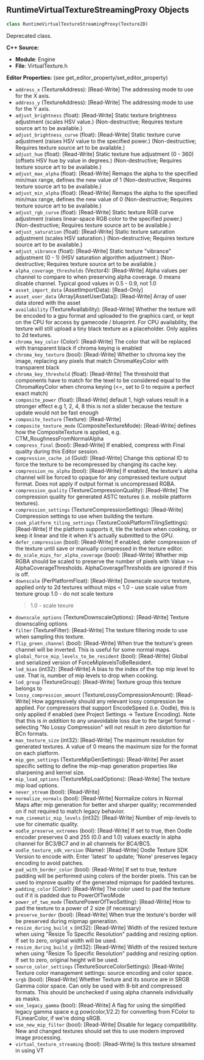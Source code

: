 ## RuntimeVirtualTextureStreamingProxy Objects

```python
class RuntimeVirtualTextureStreamingProxy(Texture2D)
```

Deprecated class.

**C++ Source:**

- **Module**: Engine
- **File**: VirtualTexture.h

**Editor Properties:** (see get_editor_property/set_editor_property)

- ``address_x`` (TextureAddress):  [Read-Write] The addressing mode to use for the X axis.
- ``address_y`` (TextureAddress):  [Read-Write] The addressing mode to use for the Y axis.
- ``adjust_brightness`` (float):  [Read-Write] Static texture brightness adjustment (scales HSV value.)  (Non-destructive; Requires texture source art to be available.)
- ``adjust_brightness_curve`` (float):  [Read-Write] Static texture curve adjustment (raises HSV value to the specified power.)  (Non-destructive; Requires texture source art to be available.)
- ``adjust_hue`` (float):  [Read-Write] Static texture hue adjustment (0 - 360) (offsets HSV hue by value in degrees.)  (Non-destructive; Requires texture source art to be available.)
- ``adjust_max_alpha`` (float):  [Read-Write] Remaps the alpha to the specified min/max range, defines the new value of 1 (Non-destructive; Requires texture source art to be available.)
- ``adjust_min_alpha`` (float):  [Read-Write] Remaps the alpha to the specified min/max range, defines the new value of 0 (Non-destructive; Requires texture source art to be available.)
- ``adjust_rgb_curve`` (float):  [Read-Write] Static texture RGB curve adjustment (raises linear-space RGB color to the specified power.)  (Non-destructive; Requires texture source art to be available.)
- ``adjust_saturation`` (float):  [Read-Write] Static texture saturation adjustment (scales HSV saturation.)  (Non-destructive; Requires texture source art to be available.)
- ``adjust_vibrance`` (float):  [Read-Write] Static texture "vibrance" adjustment (0 - 1) (HSV saturation algorithm adjustment.)  (Non-destructive; Requires texture source art to be available.)
- ``alpha_coverage_thresholds`` (Vector4):  [Read-Write] Alpha values per channel to compare to when preserving alpha coverage. 0 means disable channel.  Typical good values in 0.5 - 0.9, not 1.0
- ``asset_import_data`` (AssetImportData):  [Read-Only]
- ``asset_user_data`` (Array[AssetUserData]):  [Read-Write] Array of user data stored with the asset
- ``availability`` (TextureAvailability):  [Read-Write] Whether the texture will be encoded to a gpu format and uploaded to the graphics card, or kept on the CPU for access by gamecode / blueprint.
  For CPU availability, the texture will still upload a tiny black texture as a placeholder. Only applies to 2d textures.
- ``chroma_key_color`` (Color):  [Read-Write] The color that will be replaced with transparent black if chroma keying is enabled
- ``chroma_key_texture`` (bool):  [Read-Write] Whether to chroma key the image, replacing any pixels that match ChromaKeyColor with transparent black
- ``chroma_key_threshold`` (float):  [Read-Write] The threshold that components have to match for the texel to be considered equal to the ChromaKeyColor when chroma keying (<=, set to 0 to require a perfect exact match)
- ``composite_power`` (float):  [Read-Write] default 1, high values result in a stronger effect e.g 1, 2, 4, 8
  this is not a slider because the texture update would not be fast enough
- ``composite_texture`` (Texture):  [Read-Write]
- ``composite_texture_mode`` (CompositeTextureMode):  [Read-Write] defines how the CompositeTexture is applied, e.g. CTM_RoughnessFromNormalAlpha
- ``compress_final`` (bool):  [Read-Write] If enabled, compress with Final quality during this Editor session.
- ``compression_cache_id`` (Guid):  [Read-Write] Change this optional ID to force the texture to be recompressed by changing its cache key.
- ``compression_no_alpha`` (bool):  [Read-Write] If enabled, the texture's alpha channel will be forced to opaque for any compressed texture output format.  Does not apply if output format is uncompressed RGBA.
- ``compression_quality`` (TextureCompressionQuality):  [Read-Write] The compression quality for generated ASTC textures (i.e. mobile platform textures).
- ``compression_settings`` (TextureCompressionSettings):  [Read-Write] Compression settings to use when building the texture.
- ``cook_platform_tiling_settings`` (TextureCookPlatformTilingSettings):  [Read-Write] If the platform supports it, tile the texture when cooking, or keep it linear and tile it when it's actually submitted to the GPU.
- ``defer_compression`` (bool):  [Read-Write] If enabled, defer compression of the texture until save or manually compressed in the texture editor.
- ``do_scale_mips_for_alpha_coverage`` (bool):  [Read-Write] Whether mip RGBA should be scaled to preserve the number of pixels with Value >= AlphaCoverageThresholds.  AlphaCoverageThresholds are ignored if this is off.
- ``downscale`` (PerPlatformFloat):  [Read-Write] Downscale source texture, applied only to 2d textures without mips
  < 1.0 - use scale value from texture group
  1.0 - do not scale texture
  > 1.0 - scale texure
- ``downscale_options`` (TextureDownscaleOptions):  [Read-Write] Texture downscaling options
- ``filter`` (TextureFilter):  [Read-Write] The texture filtering mode to use when sampling this texture.
- ``flip_green_channel`` (bool):  [Read-Write] When true the texture's green channel will be inverted. This is useful for some normal maps.
- ``global_force_mip_levels_to_be_resident`` (bool):  [Read-Write] Global and serialized version of ForceMiplevelsToBeResident.
- ``lod_bias`` (int32):  [Read-Write] A bias to the index of the top mip level to use.  That is, number of mip levels to drop when cooking.
- ``lod_group`` (TextureGroup):  [Read-Write] Texture group this texture belongs to
- ``lossy_compression_amount`` (TextureLossyCompressionAmount):  [Read-Write] How aggressively should any relevant lossy compression be applied. For compressors that support EncodeSpeed (i.e. Oodle), this is only
       applied if enabled (see Project Settings -> Texture Encoding). Note that this is *in addition* to any
       unavoidable loss due to the target format - selecting "No Lossy Compression" will not result in zero distortion for BCn formats.
- ``max_texture_size`` (int32):  [Read-Write] The maximum resolution for generated textures. A value of 0 means the maximum size for the format on each platform.
- ``mip_gen_settings`` (TextureMipGenSettings):  [Read-Write] Per asset specific setting to define the mip-map generation properties like sharpening and kernel size.
- ``mip_load_options`` (TextureMipLoadOptions):  [Read-Write] The texture mip load options.
- ``never_stream`` (bool):  [Read-Write]
- ``normalize_normals`` (bool):  [Read-Write] Normalize colors in Normal Maps after mip generation for better and sharper quality; recommended on if not required to match legacy behavior.
- ``num_cinematic_mip_levels`` (int32):  [Read-Write] Number of mip-levels to use for cinematic quality.
- ``oodle_preserve_extremes`` (bool):  [Read-Write] If set to true, then Oodle encoder preserves 0 and 255 (0.0 and 1.0) values exactly in alpha channel for BC3/BC7 and in all channels for BC4/BC5.
- ``oodle_texture_sdk_version`` (Name):  [Read-Write] Oodle Texture SDK Version to encode with.  Enter 'latest' to update; 'None' preserves legacy encoding to avoid patches.
- ``pad_with_border_color`` (bool):  [Read-Write] If set to true, texture padding will be performed using colors of the border pixels. This can be used to improve quality of the generated mipmaps for padded textures.
- ``padding_color`` (Color):  [Read-Write] The color used to pad the texture out if it is padded due to PowerOfTwoMode
- ``power_of_two_mode`` (TexturePowerOfTwoSetting):  [Read-Write] How to pad the texture to a power of 2 size (if necessary)
- ``preserve_border`` (bool):  [Read-Write] When true the texture's border will be preserved during mipmap generation.
- ``resize_during_build_x`` (int32):  [Read-Write] Width of the resized texture when using "Resize To Specific Resolution" padding and resizing option. If set to zero, original width will be used.
- ``resize_during_build_y`` (int32):  [Read-Write] Width of the resized texture when using "Resize To Specific Resolution" padding and resizing option. If set to zero, original height will be used.
- ``source_color_settings`` (TextureSourceColorSettings):  [Read-Write] Texture color management settings: source encoding and color space.
- ``srgb`` (bool):  [Read-Write] Whether Texture and its source are in SRGB Gamma color space.  Can only be used with 8-bit and compressed formats.  This should be unchecked if using alpha channels individually as masks.
- ``use_legacy_gamma`` (bool):  [Read-Write] A flag for using the simplified legacy gamma space e.g pow(color,1/2.2) for converting from FColor to FLinearColor, if we're doing sRGB.
- ``use_new_mip_filter`` (bool):  [Read-Write] Disable for legacy compatibility.  New and changed textures should set this to use modern improved image processing.
- ``virtual_texture_streaming`` (bool):  [Read-Write] Is this texture streamed in using VT

<a id="unreal.VirtualTexture2D"></a>